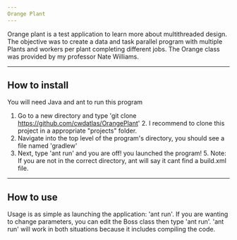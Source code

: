 ```yaml
---
Orange Plant
---
```

Orange plant is a test application to learn more about multithreaded design.
The objective was to create a data and task parallel program with multiple Plants
and workers per plant completing different jobs. The Orange class was provided by 
my professor Nate Williams. 

---
How to install
---
You will need Java and ant to run this program

1. Go to a new directory and type 'git clone https://github.com/cwdatlas/OrangePlant'
   2. I recommend to clone this project in a appropriate "projects" folder.
3. Navigate into the top level of the program's directory, you should see a file named 'gradlew'
4. Next, type 'ant run' and you are off! you launched the program!
   5. Note: If you are not in the correct directory, ant will say it cant find a build.xml file.

---
How to use
---
Usage is as simple as launching the application: 'ant run'.
If you are wanting to change parameters, you can edit the Boss class then type 'ant run'.
'ant run' will work in both situations because it includes compiling the code.